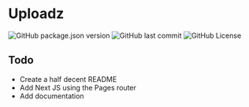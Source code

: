 # Uploadz

![GitHub package.json version](https://img.shields.io/github/package-json/v/LizzyEll/FileUpload-AmericanStateNational?cacheSeconds=0)
![GitHub last commit](https://img.shields.io/github/last-commit/LizzyEll/FileUpload-AmericanStateNational)
![GitHub License](https://img.shields.io/github/license/LizzyEll/FileUpload-AmericanStateNational)


## Todo

- Create a half decent README
- Add Next JS using the Pages router
- Add documentation